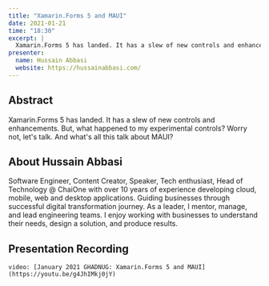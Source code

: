 ```yaml
---
title: "Xamarin.Forms 5 and MAUI"
date: 2021-01-21
time: "18:30"
excerpt: |
  Xamarin.Forms 5 has landed. It has a slew of new controls and enhancements. But, what happened to my experimental controls? Worry not, let's talk. And what's all this talk about MAUI?
presenter:
  name: Hussain Abbasi
  website: https://hussainabbasi.com/
---
```


## Abstract

Xamarin.Forms 5 has landed. It has a slew of new controls and enhancements. But, what happened to my experimental controls? Worry not, let's talk. And what's all this talk about MAUI?

## About Hussain Abbasi

Software Engineer, Content Creator, Speaker, Tech enthusiast, Head of Technology @ ChaiOne with over 10 years of experience developing cloud, mobile, web and desktop applications. Guiding businesses through successful digital transformation journey. As a leader, I mentor, manage, and lead engineering teams. I enjoy working with businesses to understand their needs, design a solution, and produce results.

## Presentation Recording

`video: [January 2021 GHADNUG: Xamarin.Forms 5 and MAUI](https://youtu.be/g4JhIMkj0jY)`
